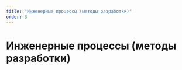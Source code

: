 ```yaml
---
title: "Инженерные процессы (методы разработки)"
order: 3
---
```


# Инженерные процессы (методы разработки)

